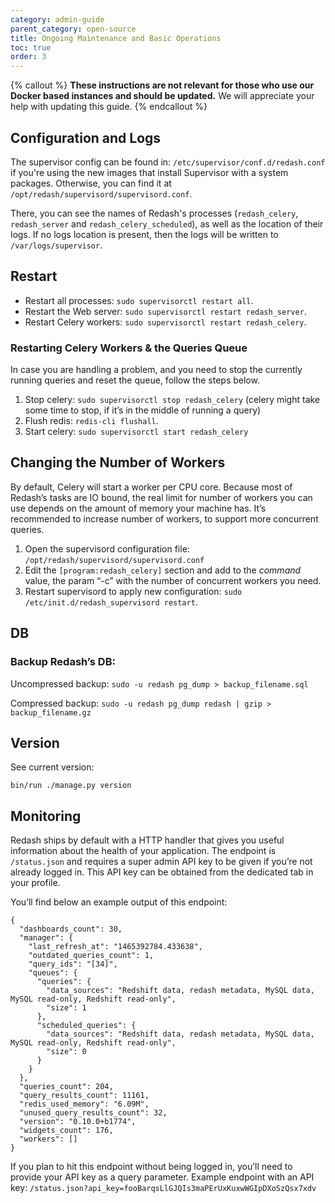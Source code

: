 ```yaml
---
category: admin-guide
parent_category: open-source
title: Ongoing Maintenance and Basic Operations
toc: true
order: 3
---
```


{% callout %}
**These instructions are not relevant for those who use our Docker based instances and should be updated.** We will appreciate your help with updating this guide.
{% endcallout %}

## Configuration and Logs

The supervisor config can be found in: `/etc/supervisor/conf.d/redash.conf` if you're using the new images that install Supervisor with a system packages. Otherwise, you can find it at `/opt/redash/supervisord/supervisord.conf`.

There, you can see the names of Redash's processes (`redash_celery`, `redash_server` and `redash_celery_scheduled`), as well as the location of their logs. If no logs location is present, then the logs will be written to `/var/logs/supervisor`.

## Restart

* Restart all processes: `sudo supervisorctl restart all`.
* Restart the Web server: `sudo supervisorctl restart redash_server`.
* Restart Celery workers: `sudo supervisorctl restart redash_celery`.

### Restarting Celery Workers & the Queries Queue

In case you are handling a problem, and you need to stop the currently running queries and reset the queue, follow the steps below.

1. Stop celery: `sudo supervisorctl stop redash_celery` (celery might take some time to stop, if it’s in the middle of running a query)
2. Flush redis: `redis-cli flushall`.
3. Start celery: `sudo supervisorctl start redash_celery`

## Changing the Number of Workers

By default, Celery will start a worker per CPU core. Because most of Redash’s tasks are IO bound, the real limit for number of workers you can use depends on the amount of memory your machine has. It’s recommended to increase number of workers, to support more concurrent queries.

1. Open the supervisord configuration file: `/opt/redash/supervisord/supervisord.conf`
2. Edit the `[program:redash_celery]` section and add to the _command_ value, the param “-c” with the number of concurrent workers you need.
3. Restart supervisord to apply new configuration: `sudo /etc/init.d/redash_supervisord restart`.

## DB

### Backup Redash’s DB:

Uncompressed backup: `sudo -u redash pg_dump > backup_filename.sql`

Compressed backup: `sudo -u redash pg_dump redash | gzip > backup_filename.gz`

## Version

See current version:

`bin/run ./manage.py version`

## Monitoring

Redash ships by default with a HTTP handler that gives you useful information about the health of your application. The endpoint is `/status.json` and requires a super admin API key to be given if you’re not already logged in. This API key can be obtained from the dedicated tab in your profile.

You’ll find below an example output of this endpoint:

```
{
  "dashboards_count": 30,
  "manager": {
    "last_refresh_at": "1465392784.433638",
    "outdated_queries_count": 1,
    "query_ids": "[34]",
    "queues": {
      "queries": {
        "data_sources": "Redshift data, redash metadata, MySQL data, MySQL read-only, Redshift read-only",
        "size": 1
      },
      "scheduled_queries": {
        "data_sources": "Redshift data, redash metadata, MySQL data, MySQL read-only, Redshift read-only",
        "size": 0
      }
    }
  },
  "queries_count": 204,
  "query_results_count": 11161,
  "redis_used_memory": "6.09M",
  "unused_query_results_count": 32,
  "version": "0.10.0+b1774",
  "widgets_count": 176,
  "workers": []
}

```

If you plan to hit this endpoint without being logged in, you’ll need to provide your API key as a query parameter. Example endpoint with an API key: `/status.json?api_key=fooBarqsLlGJQIs3maPErUxKuxwWGIpDXoSzQsx7xdv`
